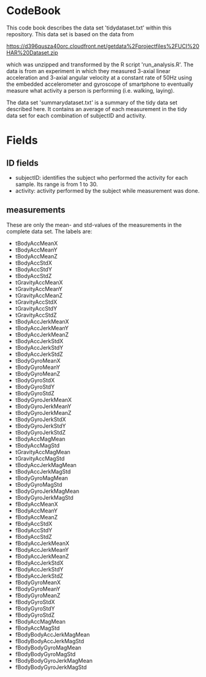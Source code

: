 # CodeBook 
This code book describes the data set 'tidydataset.txt' within this repository. This data set is based on the data from

https://d396qusza40orc.cloudfront.net/getdata%2Fprojectfiles%2FUCI%20HAR%20Dataset.zip

which was unzipped and transformed by the R script 'run_analysis.R'. The data is from an experiment in which they measured 3-axial linear acceleration and 3-axial angular velocity at a constant rate of 50Hz using the embedded accelerometer and gyroscope of smartphone to eventually measure what activity a person is performing (i.e. walking, laying).

The data set 'summarydataset.txt' is a summary of the tidy data set described here. It contains an average of each measurement in the tidy data set for each combination of subjectID and activity.

# Fields
## ID fields
- subjectID: identifies the subject who performed the activity for each sample. Its range is from 1 to 30. 
- activity: activity performed by the subject while measurement was done.

## measurements
These are only the mean- and std-values of the measurements in the complete data set. The labels are:
- tBodyAccMeanX
- tBodyAccMeanY
- tBodyAccMeanZ
- tBodyAccStdX
- tBodyAccStdY
- tBodyAccStdZ
- tGravityAccMeanX
- tGravityAccMeanY
- tGravityAccMeanZ
- tGravityAccStdX
- tGravityAccStdY
- tGravityAccStdZ
- tBodyAccJerkMeanX
- tBodyAccJerkMeanY
- tBodyAccJerkMeanZ
- tBodyAccJerkStdX
- tBodyAccJerkStdY
- tBodyAccJerkStdZ
- tBodyGyroMeanX
- tBodyGyroMeanY
- tBodyGyroMeanZ
- tBodyGyroStdX
- tBodyGyroStdY
- tBodyGyroStdZ
- tBodyGyroJerkMeanX
- tBodyGyroJerkMeanY
- tBodyGyroJerkMeanZ
- tBodyGyroJerkStdX
- tBodyGyroJerkStdY
- tBodyGyroJerkStdZ
- tBodyAccMagMean
- tBodyAccMagStd
- tGravityAccMagMean
- tGravityAccMagStd
- tBodyAccJerkMagMean
- tBodyAccJerkMagStd
- tBodyGyroMagMean
- tBodyGyroMagStd
- tBodyGyroJerkMagMean
- tBodyGyroJerkMagStd
- fBodyAccMeanX
- fBodyAccMeanY
- fBodyAccMeanZ
- fBodyAccStdX
- fBodyAccStdY
- fBodyAccStdZ
- fBodyAccJerkMeanX
- fBodyAccJerkMeanY
- fBodyAccJerkMeanZ
- fBodyAccJerkStdX
- fBodyAccJerkStdY
- fBodyAccJerkStdZ
- fBodyGyroMeanX
- fBodyGyroMeanY
- fBodyGyroMeanZ
- fBodyGyroStdX
- fBodyGyroStdY
- fBodyGyroStdZ
- fBodyAccMagMean
- fBodyAccMagStd
- fBodyBodyAccJerkMagMean
- fBodyBodyAccJerkMagStd
- fBodyBodyGyroMagMean
- fBodyBodyGyroMagStd
- fBodyBodyGyroJerkMagMean
- fBodyBodyGyroJerkMagStd
